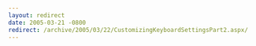 ```yaml
---
layout: redirect
date: 2005-03-21 -0800
redirect: /archive/2005/03/22/CustomizingKeyboardSettingsPart2.aspx/
---
```

